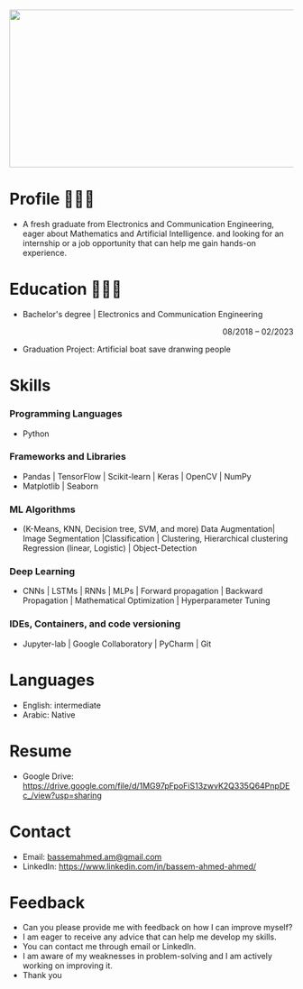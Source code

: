 <h1 align="center"><img center="right" src="https://media0.giphy.com/media/KVVgWtScb37USleUB3/giphy.gif?cid=ecf05e47mb0f479zvwh0dvlgezvine7aiv1j3j0bzf52t562&ep=v1_gifs_related&rid=giphy.gif&ct=g" width="600" height="280"></h1>

# Profile 👨🏻‍💻
-  A fresh graduate from Electronics and Communication Engineering, eager about Mathematics and Artificial Intelligence. and looking for an internship or a job opportunity that can help me gain hands-on experience.
# Education 👨🏻‍🎓
- <p> Bachelor's degree | Electronics and Communication Engineering</p> <p align="right">08/2018 – 02/2023</p>
- Graduation Project: Artificial boat save dranwing people  

# Skills
### Programming Languages
- Python
### Frameworks and Libraries   
- Pandas | TensorFlow | Scikit-learn | Keras | OpenCV | NumPy 
-  Matplotlib | Seaborn 

### ML Algorithms
- (K-Means, KNN, Decision tree, SVM, and more)
Data Augmentation| Image Segmentation |Classification | Clustering, Hierarchical clustering 
Regression (linear, Logistic) | Object-Detection

### Deep Learning 
- CNNs | LSTMs | RNNs | MLPs | Forward propagation | Backward Propagation | Mathematical Optimization |
Hyperparameter Tuning

### IDEs, Containers, and code versioning 
- Jupyter-lab | Google Collaboratory |
PyCharm | Git

# Languages
- English: intermediate
- Arabic: Native 

# Resume 
- Google Drive: https://drive.google.com/file/d/1MG97pFpoFiS13zwvK2Q335Q64PnpDEc_/view?usp=sharing
# Contact
- Email: bassemahmed.am@gmail.com
- LinkedIn: https://www.linkedin.com/in/bassem-ahmed-ahmed/
  
# Feedback
- Can you please provide me with feedback on how I can improve myself? 
- I am eager to receive any advice that can help me develop my skills. 
- You can contact me through email or LinkedIn. 
- I am aware of my weaknesses in problem-solving and I am actively working on improving it. 
- Thank you

